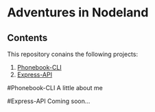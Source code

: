 # Adventures in Nodeland

## Contents

This repository conains the following projects:

1. [Phonebook-CLI](#Phonebook-CLI)
2. [Express-API](#Express-API)

#Phonebook-CLI
A little about me

#Express-API
Coming soon...
